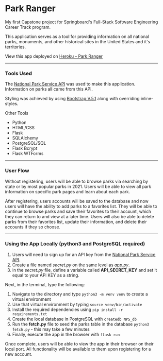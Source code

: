 # Park Ranger

My first Capstone project for Springboard's Full-Stack Software Engineering Career Track program.

This application serves as a tool for providing information on all national parks, monuments, and other historical sites in the United States and it's territories.

View this app deployed on [Heroku - Park Ranger](https://park-ranger-mm.herokuapp.com/home)

---

### **Tools Used**

The [National Park Service API](https://www.nps.gov/subjects/developer/api-documentation.htm) was used to make this application. Information on parks all came from this API. 

Styling was achieved by using [Bootstrap V.5.1](https://getbootstrap.com/docs/5.1/getting-started/introduction/) along with overriding inline-styles. 

Other Tools
- Python
- HTML/CSS
- Flask
- SQLAlchemy
- PostgreSQL/SQL
- Flask Bcrypt
- Flask WTForms

---

### **User Flow**

Without registering, users will be able to browse parks via searching by state or by most popular parks in 2021. Users will be able to view all park information on specific park pages and learn about each park.

After registering, users accounts will be saved to the database and now users will have the ability to add parks to a favorites list. They will be able to continue to browse parks and save their favorites to their account, which they can return to and view at a later time. Users will also be able to delete parks from their favorites list, update their information, and delete their accounts if they so choose.

---

### **Using the App Locally (python3 and PostgreSQL required)**

1. Users will need to sign up for an API key from the [National Park Service API](https://www.nps.gov/subjects/developer/api-documentation.htm).
2. Create a file named <i>secret.py</i> on the same level as _app.py_.
3. In the _secret.py_ file, define a variable called **API_SECRET_KEY** and set it equal to your API KEY as a string.

Next, in the terminal, type the following:
1. Navigate to the directory and type `python3 -m venv venv` to create a virtual environment
2. Use that virtual environment by typing `source venv/bin/activate`
3. Install the required dependencies using `pip install -r requirements.txt`
4. Create the local database in PostgreSQL with `createdb NPS_db`
5. Run the __fetch.py__ file to seed the parks table in the database `python3 fetch.py` - this may take a few minutes
6. Finally, execute the app in the browser with `flask run`

Once complete, users will be able to view the app in their browser on their local port. All functionality will be available to them upon registering for a new account. 
